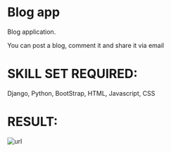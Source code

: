 # Blog app
Blog application.

You can post a blog, comment it and share it via email

# SKILL SET REQUIRED:
 Django, Python, BootStrap, HTML, Javascript, CSS


# RESULT:
![url](https://github.com/Alisher007/blog.git)
